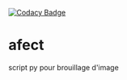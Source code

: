 [![Codacy Badge](https://api.codacy.com/project/badge/Grade/fcc95765ce3741ab992816f07d73bc50)](https://www.codacy.com/manual/LaGvidilo/afect?utm_source=github.com&amp;utm_medium=referral&amp;utm_content=LaGvidilo/afect&amp;utm_campaign=Badge_Grade)
# afect
script py pour brouillage d'image

